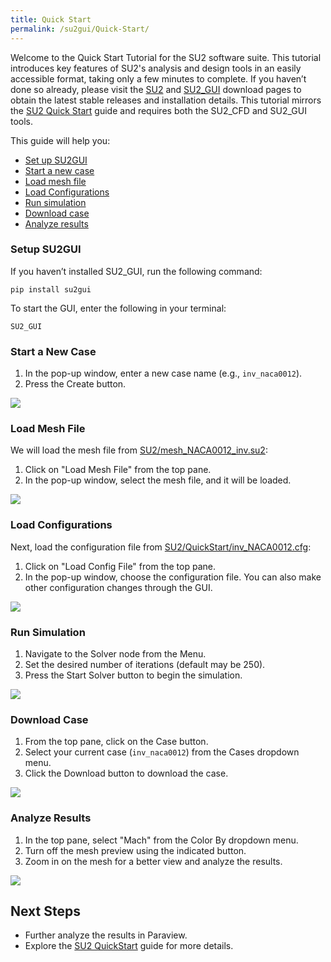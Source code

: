 ```yaml
---
title: Quick Start
permalink: /su2gui/Quick-Start/
---
```


Welcome to the Quick Start Tutorial for the SU2 software suite. This tutorial introduces key features of SU2's analysis and design tools in an easily accessible format, taking only a few minutes to complete. If you haven’t done so already, please visit the [SU2](../../docs_v7/Installation/) and [SU2_GUI](./../Installation) download pages to obtain the latest stable releases and installation details. This tutorial mirrors the [SU2 Quick Start](../../docs_v7/Quick-Start/) guide and requires both the SU2_CFD and SU2_GUI tools.

This guide will help you:

- [Set up SU2GUI](#setup-su2gui)
- [Start a new case](#start-a-new-case)
- [Load mesh file](#load-mesh-file)
- [Load Configurations](#load-configurations)
- [Run simulation](#run-simulation)
- [Download case](#download-case)
- [Analyze results](#analyze-results)

### Setup SU2GUI

If you haven’t installed SU2_GUI, run the following command:

    pip install su2gui

To start the GUI, enter the following in your terminal:

    SU2_GUI

### Start a New Case

1. In the pop-up window, enter a new case name (e.g., `inv_naca0012`).
2. Press the Create button.

![](../../su2gui_files/Quick_Start/new-case.png)

### Load Mesh File

We will load the mesh file from [SU2/mesh_NACA0012_inv.su2](https://github.com/su2code/SU2/blob/master/QuickStart/mesh_NACA0012_inv.su2):

1. Click on "Load Mesh File" from the top pane.
2. In the pop-up window, select the mesh file, and it will be loaded.

![](../../su2gui_files/User_guide/Mesh/button-mesh-file.png)

### Load Configurations

Next, load the configuration file from [SU2/QuickStart/inv_NACA0012.cfg](https://github.com/su2code/SU2/blob/master/QuickStart/inv_NACA0012.cfg):

1. Click on "Load Config File" from the top pane.
2. In the pop-up window, choose the configuration file. You can also make other configuration changes through the GUI.

![](../../su2gui_files/Quick_Start/load-config.png)

### Run Simulation

1. Navigate to the Solver node from the Menu.
2. Set the desired number of iterations (default may be 250).
3. Press the Start Solver button to begin the simulation.

![](../../su2gui_files/Quick_Start/start-solver.png)

### Download Case

1. From the top pane, click on the Case button.
2. Select your current case (`inv_naca0012`) from the Cases dropdown menu.
3. Click the Download button to download the case.

![](../../su2gui_files/Quick_Start/download-case.png)

### Analyze Results

1. In the top pane, select "Mach" from the Color By dropdown menu.
2. Turn off the mesh preview using the indicated button.
3. Zoom in on the mesh for a better view and analyze the results.

![](../../su2gui_files/Quick_Start/analyze-results.png)

## Next Steps

- Further analyze the results in Paraview.
- Explore the [SU2 QuickStart](../../docs_v7/Quick-Start/) guide for more details.
